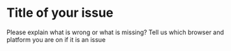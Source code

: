 # Title of your issue

Please explain what is wrong or what is missing?
Tell us which browser and platform you are on if it is an issue
